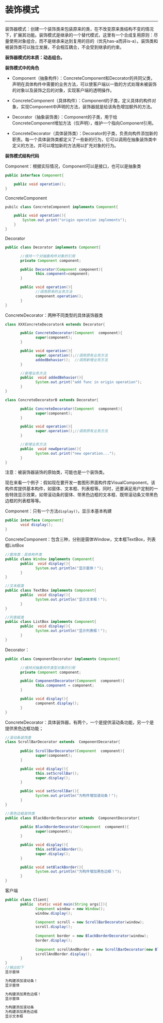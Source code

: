 # 装饰模式

---

装饰器模式：创建一个装饰类来包装原来的类，在不改变原来类结构不变的情况下，扩展其功能。                              装饰模式是继承的一个替代模式，这里有一个合成复用原则：尽量使用对象组合，而不是继承来达到复用的目的（优先has-a而非is-a）。装饰类和被装饰类可以独立发展，不会相互耦合，不会受到继承的约束。

**装饰器模式的本质：动态组合。**

**装饰模式中的角色**

* Component（抽象构件）：ConcreteComponent和Decorator的共同父类，声明在具体构件中需要的业务方法，可以使客户端以一致的方式处理未被装饰的对象以及装饰之后的对象，实现客户端的透明操作。

* ConcreteComponent（具体构件）：Component的子类，定义具体的构件对象，实现Component中声明的方法，装饰器就是给该角色增加额外的方法。

* Decorator（抽象装饰类）：Component的子类，用于给ConcreteComponent增加方法（仅声明），维护一个指向Component引用。

* ConcreteDecorator（具体装饰类）：Decorator的子类，负责向构件添加新的职责。每一个具体装饰类都定义了一些新的行为，它可以调用在抽象装饰类中定义的方法，并可以增加新的方法用以扩充对象的行为。                                                                                                   

**                                                                                    装饰模式结构代码**

Component：根据实际情况，Component可以是接口，也可以是抽象类

```java
public interface Component{

    public void operation();
}                                                                                                                      
```

ConcreteComponent

```java
pubilc class ConcreteComponent implements Component{

    public void operation(){
        System.out.print("origin operation implements");
    }
}                                                                                                            
```

Decorator

```java
public class Decorator implements Component{

       //维持一个对抽象构件对象的引用
       private Component component;

       public Decorator(Component component){
              this.component=component;
       }

       public void operation(){
              //调用原来的业务方法
              component.operation();
       }
}
```

ConcreteDecorator：两种不同类型的具体装饰器类

```java
class XXXConcreteDecoratorA extends Decorator{

       public ConcreteDecorator(Component  component){
              super(component);
       }

       public void operation(){
              super.operation();//调用原有业务方法
              addedBehavior();  //调用新增业务方法
       }

       //新增业务方法
       public  void addedBehavior(){    
              System.out.print("add func in origin operation");
       }
}

class ConcreteDecoratorB extends Decorator{

       public ConcreteDecorator(Component  component){
              super(component);
       }

       public void operation(){
              super.operation();//调用原有业务方法
       }

       //新增业务方法
       public  void newOperation(){    
              System.out.print("new operation...");
       }
}
```

注意：被装饰器装饰的原始类，可能也是一个装饰类。

现在来看一个例子：假如现在要开发一套图形界面构件库VisualComponent，该构件库提供基本构件，如窗体、文本框、列表框等。同时，还要满足用户定制的一些特效显示效果，如带滚动条的窗体、带黑色边框的文本框、既带滚动条又带黑色边框的列表框等等。

Component：只有一个方法`display()`，显示本基本构建

```java
public interface Component{
       void display();
}
```

ConcreteComponent：包含三种，分别是窗体Window，文本框TextBox，列表框ListBox

```java
//窗体类：具体构件类
public class Window implements Component{
       public  void display(){
              System.out.println("显示窗体！");
       }
}

//文本框类
public class TextBox implements Component{
       public  void display(){
              System.out.println("显示文本框！");
       }
}

//列表框类
public class ListBox implements Component{
       public  void display(){
              System.out.println("显示列表框！");
       }
}
```

Decorator：

```java
public class ComponentDecorator implements Component{

       //维持对抽象构件类型对象的引用
       private Component component;  

       public ComponentDecorator(Component  component){
              this.component = component;
       }

       public void display(){
              component.display();
       }
}
```

ConcreteDecorator：具体装饰器，有两个，一个是提供滚动条功能，另一个是提供黑色边框功能；

```java
//滚动条装饰类
class ScrollBarDecorator extends  ComponentDecorator{
       
       public ScrollBarDecorator(Component  component){
              super(component);
       }

       public void display(){
              this.setScrollBar();
              super.display();
       }

       public void setScrollBar(){
              System.out.println("为构件增加滚动条！");
       }
}

//黑色边框装饰类
public class BlackBorderDecorator extends  ComponentDecorator{
       
       public BlackBorderDecorator(Component  component){
              super(component);
       }

       public void display(){
              this.setBlackBorder();
              super.display();
       }

       public void setBlackBorder(){
              System.out.println("为构件增加黑色边框！");
       }
}
```

客户端

```java
public class Client{
       public  static void main(String args[]){
              Component window = new Window();
              window.display();
              
              Component scroll = new ScrollBarDecorator(window);
              scroll.display();
              
              Component border = new BlackBorderDecorator(window);
              border.display();
              
              Component scrollAndBorder = new ScrollBarDecorator(new BlackBorderDecorator(new TextBox()));
              scrollAndBorder.display();
       }
}
//输出如下
显示窗体

为构建添加滚动条！
显示窗体

为构建添加黑色边框！
显示窗体

为构建添加滚动条
为构建添加黑色边框
显示文本框
```



